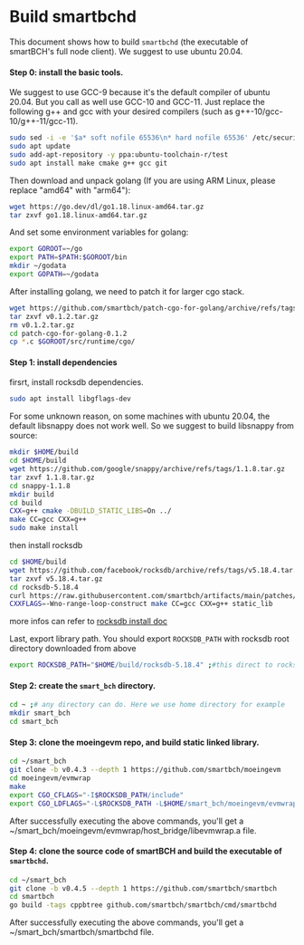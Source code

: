 # Build smartbchd

This document shows how to build `smartbchd` \(the executable of smartBCH's full node client\). We suggest to use ubuntu 20.04.



#### Step 0: install the basic tools.

We suggest to use GCC-9 because it's the default compiler of ubuntu 20.04. But you call as well use GCC-10 and GCC-11. Just replace the following g++ and gcc with your desired compilers (such as g++-10/gcc-10/g++-11/gcc-11).

```bash
sudo sed -i -e '$a* soft nofile 65536\n* hard nofile 65536' /etc/security/limits.conf ;# enlarge count of open files
sudo apt update
sudo add-apt-repository -y ppa:ubuntu-toolchain-r/test
sudo apt install make cmake g++ gcc git
```

Then download and unpack golang (If you are using ARM Linux, please replace "amd64" with "arm64"):

```bash
wget https://go.dev/dl/go1.18.linux-amd64.tar.gz
tar zxvf go1.18.linux-amd64.tar.gz
```

And set some environment variables for golang:

```bash
export GOROOT=~/go
export PATH=$PATH:$GOROOT/bin
mkdir ~/godata
export GOPATH=~/godata
```

After installing golang, we need to patch it for larger cgo stack.

```bash
wget https://github.com/smartbch/patch-cgo-for-golang/archive/refs/tags/v0.1.2.tar.gz
tar zxvf v0.1.2.tar.gz
rm v0.1.2.tar.gz
cd patch-cgo-for-golang-0.1.2
cp *.c $GOROOT/src/runtime/cgo/
```



#### Step 1: install dependencies

firsrt, install rocksdb dependencies.

```bash
sudo apt install libgflags-dev
```

For some unknown reason, on some machines with ubuntu 20.04, the default libsnappy does not work well. So we suggest to build libsnappy from source:

```bash
mkdir $HOME/build
cd $HOME/build
wget https://github.com/google/snappy/archive/refs/tags/1.1.8.tar.gz
tar zxvf 1.1.8.tar.gz
cd snappy-1.1.8
mkdir build
cd build
CXX=g++ cmake -DBUILD_STATIC_LIBS=On ../
make CC=gcc CXX=g++
sudo make install
```

then install rocksdb

```bash
cd $HOME/build
wget https://github.com/facebook/rocksdb/archive/refs/tags/v5.18.4.tar.gz
tar zxvf v5.18.4.tar.gz
cd rocksdb-5.18.4
curl https://raw.githubusercontent.com/smartbch/artifacts/main/patches/rocksdb.gcc11.patch | git apply -v
CXXFLAGS=-Wno-range-loop-construct make CC=gcc CXX=g++ static_lib
```

more infos can refer to [rocksdb install doc](https://github.com/facebook/rocksdb/blob/master/INSTALL.md)

Last, export library path. You should export `ROCKSDB_PATH` with rocksdb root directory downloaded from above

```bash
export ROCKSDB_PATH="$HOME/build/rocksdb-5.18.4" ;#this direct to rocksdb root dir
```



#### Step 2: create the `smart_bch` directory.

```bash
cd ~ ;# any directory can do. Here we use home directory for example
mkdir smart_bch
cd smart_bch
```



#### Step 3: clone the moeingevm repo, and build static linked library.

```bash
cd ~/smart_bch
git clone -b v0.4.3 --depth 1 https://github.com/smartbch/moeingevm
cd moeingevm/evmwrap
make
export CGO_CFLAGS="-I$ROCKSDB_PATH/include"
export CGO_LDFLAGS="-L$ROCKSDB_PATH -L$HOME/smart_bch/moeingevm/evmwrap/host_bridge/ -l:librocksdb.a -lstdc++ -lm -lsnappy "
```

After successfully executing the above commands, you'll get a ~/smart\_bch/moeingevm/evmwrap/host\_bridge/libevmwrap.a file.



#### Step 4: clone the source code of smartBCH and build the executable of `smartbchd`.

```bash
cd ~/smart_bch
git clone -b v0.4.5 --depth 1 https://github.com/smartbch/smartbch
cd smartbch
go build -tags cppbtree github.com/smartbch/smartbch/cmd/smartbchd
```

After successfully executing the above commands, you'll get a ~/smart\_bch/smartbch/smartbchd file.

